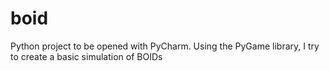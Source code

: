 # boid
Python project to be opened with PyCharm.
Using the PyGame library, I try to create a basic simulation of BOIDs
